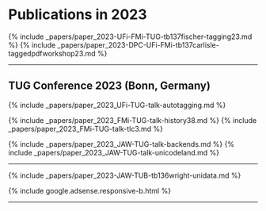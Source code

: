 

# Publications in 2023


{% include _papers/paper_2023-UFi-FMi-TUG-tb137fischer-tagging23.md  %}
{% include _papers/paper_2023-DPC-UFi-FMi-tb137carlisle-taggedpdfworkshop23.md  %}



<hr class="conference-start">

## TUG Conference 2023 (Bonn, Germany)

{% include _papers/paper_2023_UFi-TUG-talk-autotagging.md  %}

{% include _papers/paper_2023_FMi-TUG-talk-history38.md  %}
{% include _papers/paper_2023_FMi-TUG-talk-tlc3.md  %}

{% include _papers/paper_2023_JAW-TUG-talk-backends.md  %}
{% include _papers/paper_2023_JAW-TUG-talk-unicodeland.md  %}


<hr class="conference-end">



{% include _papers/paper_2023-JAW-TUB-tb136wright-unidata.md  %}


<div class="row">{% include google.adsense.responsive-b.html %}</div><hr> 




